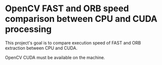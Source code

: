 # OpenCV FAST and ORB speed comparison between CPU and CUDA processing

This project's goal is to compare execution speed of FAST and ORB extraction between CPU and CUDA.

OpenCV CUDA must be available on the machine.
